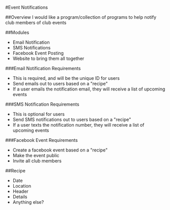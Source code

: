 #Event Notifications

##Overview
I would like a program/collection of programs to help notify club members of club events


##Modules
* Email Notification
* SMS Notifications
* Facebook Event Posting
* Website to bring them all together

###Email Notification Requirements
* This is required, and will be the unique ID for users
* Send emails out to users based on a "recipe"
* If a user emails the notification email, they will receive a list of upcoming events

###SMS Notification Requirements
* This is optional for users
* Send SMS notifications out to users based on a "recipe"
* If a user texts the notification number, they will receive a list of upcoming events

###Facebook Event Requirements
* Create a facebook event based on a "recipe"
* Make the event public
* Invite all club members

##Recipe
* Date
* Location
* Header
* Details
* Anything else?
